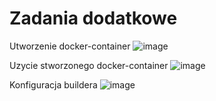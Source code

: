 # Zadania dodatkowe

Utworzenie docker-container
![image](https://github.com/TheRockefelleR/zadanie1/assets/84729968/a25beff5-3ab6-4674-80d6-d169ee4cc355)

Uzycie stworzonego docker-container
![image](https://github.com/TheRockefelleR/zadanie1/assets/84729968/0cc33f29-6557-4c44-8213-698527315e4f)

Konfiguracja buildera
![image](https://github.com/TheRockefelleR/zadanie1/assets/84729968/f796ce00-b8f3-416b-8bdd-35aaceb27cdc)
